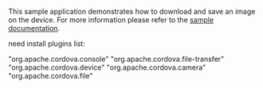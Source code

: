 This sample application demonstrates how to download and save an image on the device. For more information please refer to the [sample documentation](http://docs.telerik.com/platform/appbuilder/sample-apps/sample-file-transfer).


need install plugins list:

"org.apache.cordova.console"
"org.apache.cordova.file-transfer"
"org.apache.cordova.device"
"org.apache.cordova.camera"
"org.apache.cordova.file"

